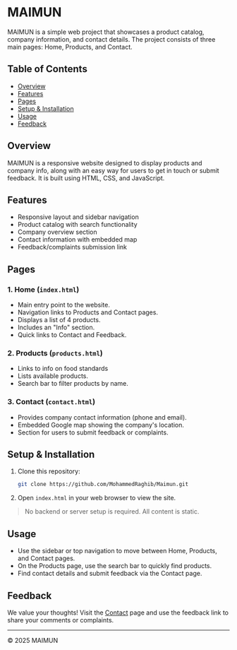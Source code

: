 # MAIMUN

MAIMUN is a simple web project that showcases a product catalog, company information, and contact details. The project consists of three main pages: Home, Products, and Contact.

## Table of Contents

- [Overview](#overview)
- [Features](#features)
- [Pages](#pages)
- [Setup & Installation](#setup--installation)
- [Usage](#usage)
- [Feedback](#feedback)

## Overview

MAIMUN is a responsive website designed to display products and company info, along with an easy way for users to get in touch or submit feedback. It is built using HTML, CSS, and JavaScript.

## Features

- Responsive layout and sidebar navigation
- Product catalog with search functionality
- Company overview section
- Contact information with embedded map
- Feedback/complaints submission link

## Pages

### 1. Home (`index.html`)

- Main entry point to the website.
- Navigation links to Products and Contact pages.
- Displays a list of 4 products.
- Includes an "Info" section.
- Quick links to Contact and Feedback.

### 2. Products (`products.html`)

- Links to info on food standards
- Lists available products.
- Search bar to filter products by name.

### 3. Contact (`contact.html`)

- Provides company contact information (phone and email).
- Embedded Google map showing the company's location.
- Section for users to submit feedback or complaints.

## Setup & Installation

1. Clone this repository:
   ```bash
   git clone https://github.com/MohammedRaghib/Maimun.git
   ```
2. Open `index.html` in your web browser to view the site.

> No backend or server setup is required. All content is static.

## Usage

- Use the sidebar or top navigation to move between Home, Products, and Contact pages.
- On the Products page, use the search bar to quickly find products.
- Find contact details and submit feedback via the Contact page.

## Feedback

We value your thoughts! Visit the [Contact](contact.html) page and use the feedback link to share your comments or complaints.

---

&copy; 2025 MAIMUN
